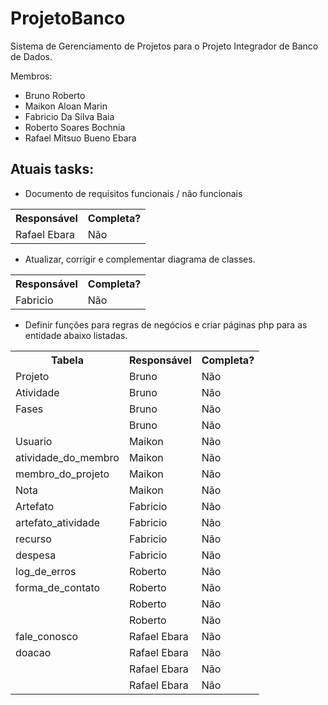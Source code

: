 ProjetoBanco
============

Sistema de Gerenciamento de Projetos para o Projeto Integrador de Banco de Dados.

Membros: 
- Bruno Roberto
- Maikon Aloan Marin
- Fabricio Da Silva Baia
- Roberto Soares Bochnia
- Rafael Mitsuo Bueno Ebara

Atuais tasks:
-------------

- Documento de requisitos funcionais / não funcionais

<table>
	<tr>
		<th>Responsável</th>
		<th>Completa?</th>
	</tr>
	<tr>
		<td>Rafael Ebara</td>
		<td>Não</td>
	</tr>
</table>

- Atualizar, corrigir e complementar diagrama de classes.

<table>
	<tr>
		<th>Responsável</th>
		<th>Completa?</th>
	</tr>
	<tr>
		<td>Fabricio</td>
		<td>Não</td>
	</tr>
</table>

- Definir funções para regras de negócios e criar páginas php para as entidade abaixo listadas.
	
<table>
	<tr>
		<th>Tabela</th>
		<th>Responsável</th>
		<th>Completa?</th>
	</tr>
  	<tr>
    		<td>Projeto</td>
    		<td>Bruno</td>
    		<td>Não</td>
  	</tr>
	<tr>
    		<td>Atividade</td>
    		<td>Bruno</td>
    		<td>Não</td>
  	</tr>
  	<tr>
    		<td>Fases</td>
    		<td>Bruno</td>
    		<td>Não</td>
  	</tr>
  	<tr>
    		<td></td>
    		<td>Bruno</td>
    		<td>Não</td>
  	</tr>
  	<tr>
    		<td>Usuario</td>
    		<td>Maikon</td>
    		<td>Não</td>
  	</tr>
  	<tr>
    		<td>atividade_do_membro</td>
    		<td>Maikon</td>
    		<td>Não</td>
  	</tr>
  	<tr>
    		<td>membro_do_projeto</td>
    		<td>Maikon</td>
    		<td>Não</td>
  	</tr>
  	<tr>
    		<td>Nota</td>
    		<td>Maikon</td>
    		<td>Não</td>
  	</tr>
  	<tr>
    		<td>Artefato</td>
    		<td>Fabricio</td>
    		<td>Não</td>
  	</tr>
  	<tr>
    		<td>artefato_atividade</td>
    		<td>Fabricio</td>
    		<td>Não</td>
  	</tr>
  	<tr>
    		<td>recurso</td>
    		<td>Fabricio</td>
    		<td>Não</td>
  	</tr>
  	<tr>
    		<td>despesa</td>
    		<td>Fabricio</td>
    		<td>Não</td>
  	</tr>
  	<tr>
    		<td>log_de_erros</td>
    		<td>Roberto</td>
    		<td>Não</td>
  	</tr>
  	<tr>
    		<td>forma_de_contato</td>
    		<td>Roberto</td>
    		<td>Não</td>
  	</tr>
  	<tr>
    		<td></td>
    		<td>Roberto</td>
    		<td>Não</td>
  	</tr>
  	<tr>
    		<td></td>
    		<td>Roberto</td>
    		<td>Não</td>
  	</tr>
  	<tr>
    		<td>fale_conosco</td>
    		<td>Rafael Ebara</td>
    		<td>Não</td>
  	</tr>
  	<tr>
    		<td>doacao</td>
    		<td>Rafael Ebara</td>
    		<td>Não</td>
  	</tr>
  	<tr>
    		<td></td>
    		<td>Rafael Ebara</td>
    		<td>Não</td>
  	</tr>
  	<tr>
    		<td></td>
    		<td>Rafael Ebara</td>
    		<td>Não</td>
  	</tr>
</table>
